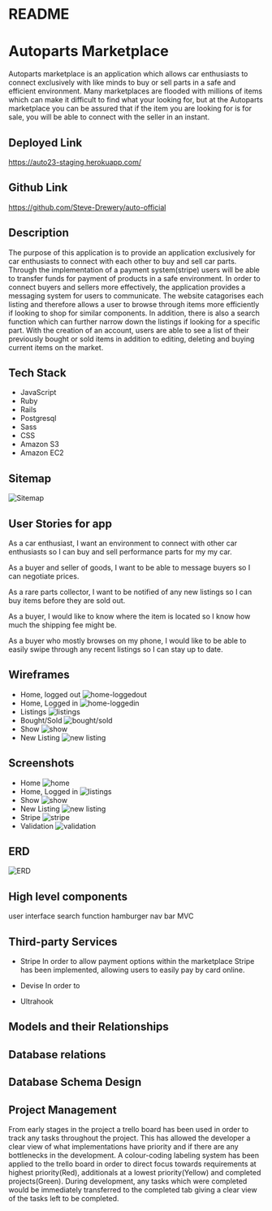 # README

# Autoparts Marketplace

Autoparts marketplace is an application which allows car enthusiasts to connect exclusively with like minds to buy or sell parts in a safe and efficient environment. Many marketplaces are flooded with millions of items which can make it difficult to find what your looking for, but at the Autoparts marketplace you can be assured that if the item you are looking for is for sale, you will be able to connect with the seller in an instant.

## Deployed Link

https://auto23-staging.herokuapp.com/

## Github Link

https://github.com/Steve-Drewery/auto-official


## Description

The purpose of this application is to provide an application exclusively for car enthusiasts to connect with each other to buy and sell car parts. Through the implementation of a payment system(stripe) users will be able to transfer funds for payment of products in a safe environment. In order to connect buyers and sellers more effectively, the application provides a messaging system for users to communicate. The website catagorises each listing and therefore allows a user to browse through items more efficiently if looking to shop for similar components. In addition, there is also a search function which can further narrow down the listings if looking for a specific part. With the creation of an account, users are able to see a list of their previously bought or sold items in addition to editing, deleting and buying current items on the market.

## Tech Stack

- JavaScript
- Ruby
- Rails
- Postgresql
- Sass
- CSS
- Amazon S3
- Amazon EC2


## Sitemap

![Sitemap](app\assets\images\Sitemap.png)

## User Stories for app

As a car enthusiast, I want an environment to connect with other car enthusiasts so I can buy and sell performance parts for my my car. 

As a buyer and seller of goods, I want to be able to message buyers so I can negotiate prices.

As a rare parts collector, I want to be notified of any new listings so I can buy items before they are sold out.

As a buyer, I would like to know where the item is located so I know how much the shipping fee might be.

As a buyer who mostly browses on my phone, I would like to be able to easily swipe through any recent listings so I can stay up to date.


## Wireframes

- Home, logged out
![home-loggedout](app\assets\images\W-home-logout.png)
- Home, Logged in
![home-loggedin](app\assets\images\W-home-login.png)
- Listings
![listings](app\assets\images\W-listings.png)
- Bought/Sold
![bought/sold](app\assets\images\W-bought-sold.png)
- Show
![show](app\assets\images\W-show.png)
- New Listing
![new listing](app\assets\images\W-new-listing.png)

## Screenshots

- Home
![home](app\assets\images\ss-home.png)
- Home, Logged in
![listings](app\assets\images\ss-listings.png)
- Show
![show](app\assets\images\ss-ilistingpage.png)
- New Listing
![new listing](app\assets\images\ss-newlisting.png)
- Stripe
![stripe](app\assets\images\ss-stripe.png)
- Validation
![validation](app\assets\images\ss-validation.png)

## ERD

![ERD](app\assets\images\ERD.png)

## High level components

user interface
search function
hamburger nav bar
MVC


## Third-party Services

- Stripe
In order to allow payment options within the marketplace Stripe has been implemented, allowing users to easily pay by card online. 

- Devise
In order to 

- Ultrahook

## Models and their Relationships

## Database relations

## Database Schema Design

## Project Management

From early stages in the project a trello board has been used in order to track any tasks throughout the project. This has allowed the developer a clear view of what implementations have priority and if there are any bottlenecks in the development. A colour-coding labeling system has been applied to the trello board in order to direct focus towards requirements at highest priority(Red), additionals at a lowest priority(Yellow) and completed projects(Green). During development, any tasks which were completed would be immediately transferred to the completed tab giving a clear view of the tasks left to be completed.